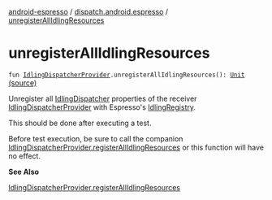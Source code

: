 [android-espresso](../index.md) / [dispatch.android.espresso](index.md) / [unregisterAllIdlingResources](./unregister-all-idling-resources.md)

# unregisterAllIdlingResources

`fun `[`IdlingDispatcherProvider`](-idling-dispatcher-provider/index.md)`.unregisterAllIdlingResources(): `[`Unit`](https://kotlinlang.org/api/latest/jvm/stdlib/kotlin/-unit/index.html) [(source)](https://github.com/RBusarow/Dispatch/tree/master/android-espresso/src/main/java/dispatch/android/espresso/IdlingDispatcherProvider.kt#L96)

Unregister all [IdlingDispatcher](-idling-dispatcher/index.md) properties of the receiver [IdlingDispatcherProvider](-idling-dispatcher-provider/index.md) with Espresso's [IdlingRegistry](#).

This should be done after executing a test.

Before test execution, be sure to call the companion [IdlingDispatcherProvider.registerAllIdlingResources](register-all-idling-resources.md)
or this function will have no effect.

**See Also**

[IdlingDispatcherProvider.registerAllIdlingResources](register-all-idling-resources.md)

